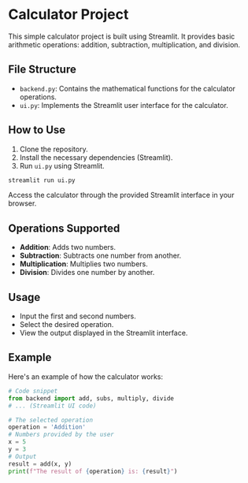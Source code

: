 # Calculator Project

This simple calculator project is built using Streamlit. It provides basic arithmetic operations: addition, subtraction, multiplication, and division.

## File Structure
- `backend.py`: Contains the mathematical functions for the calculator operations.
- `ui.py`: Implements the Streamlit user interface for the calculator.

## How to Use
1. Clone the repository.
2. Install the necessary dependencies (Streamlit).
3. Run `ui.py` using Streamlit.

```bash
streamlit run ui.py
```

Access the calculator through the provided Streamlit interface in your browser.

## Operations Supported
- **Addition**: Adds two numbers.
- **Subtraction**: Subtracts one number from another.
- **Multiplication**: Multiplies two numbers.
- **Division**: Divides one number by another.

## Usage
- Input the first and second numbers.
- Select the desired operation.
- View the output displayed in the Streamlit interface.

## Example
Here's an example of how the calculator works:

```python
# Code snippet
from backend import add, subs, multiply, divide
# ... (Streamlit UI code)

# The selected operation
operation = 'Addition'
# Numbers provided by the user
x = 5
y = 3
# Output
result = add(x, y)
print(f"The result of {operation} is: {result}")
```
